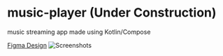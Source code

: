 # music-player (Under Construction)
music streaming app made using Kotlin/Compose

[Figma Design](https://www.figma.com/file/bv3X4UWS7zK8TGqMKnTAD6/Music-Player?type=design&node-id=0%3A1&mode=design&t=lehG5AYG1Jq1Vnxi-1)
![Screenshots](https://github.com/dilshad0101/music-player/assets/70562282/20bb4c8f-14d6-42a8-9a92-5198db1ca09a)
